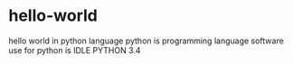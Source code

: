 # hello-world
hello world in python language
python is programming language
software use for python is IDLE PYTHON 3.4
